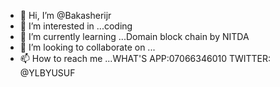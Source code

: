 - 👋 Hi, I’m @Bakasherijr
- 👀 I’m interested in ...coding 
- 🌱 I’m currently learning ...Domain block chain by NITDA
- 💞️ I’m looking to collaborate on ...
- 📫 How to reach me ...WHAT'S APP:07066346010
TWITTER: @YLBYUSUF

<!---
Bakasherijr/Bakasherijr is a ✨ special ✨ repository because its `README.md` (this file) appears on your GitHub profile.
You can click the Preview link to take a look at your changes.
--->
